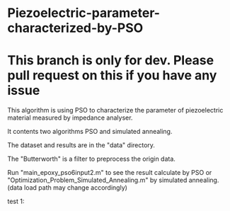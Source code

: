 # Piezoelectric-parameter-characterized-by-PSO
# This branch is only for dev. Please pull request on this if you have any issue
This algorithm is using PSO to characterize the parameter of piezoelectric material measured by impedance analyser.

It contents two algorithms PSO and simulated annealing.

The dataset and results are in the "data" directory.

The "Butterworth" is a filter to preprocess the origin data.

Run "main_epoxy_pso6input2.m" to see the result calculate by PSO or "Optimization_Problem_Simulated_Annealing.m" by simulated annealing.(data load path may change accordingly)

test 1:
